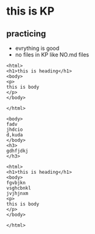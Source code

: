 # this is KP
## practicing


* evrything is good
* no files in KP like NO.md files

```
<html>
<h1>this is heading</h1>
<body>
<p>
this is body
</p>
</body>

</html>
```
```
<body>
fadv
jhdcio
d,kuda
</body>
<h3>
gdhfjdkj
</h3>
```


```
<html>
<h1>this is heading</h1>
<body>
fgvbjkn
vsghcbnkl
jvjhjnxm
<p>
this is body
</p>
</body>

</html>
```